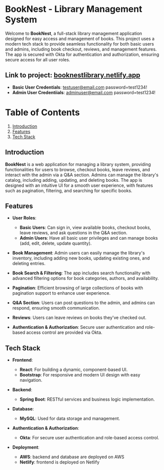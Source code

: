 # **BookNest - Library Management System**

Welcome to **BookNest**, a full-stack library management application designed for easy access and management of books. This project uses a modern tech stack to provide seamless functionality for both basic users and admins, including book checkout, reviews, and management features. The app is secured with Okta for authentication and authorization, ensuring secure access for all user roles.

## Link to project: [booknestlibrary.netlify.app](https://booknestlibrary.netlify.app/home)
  - **Basic User Credentials**: testuser@email.com password=test1234!
  - **Admin User Credentiials**: adminuser@email.com password=test1234!

# **Table of Contents**
1. [Introduction](#introduction)
2. [Features](#features)
3. [Tech Stack](#tech-stack)

## Introduction

**BookNest** is a web application for managing a library system, providing functionalities for users to browse, checkout books, leave reviews, and interact with the admin via a Q&A section. Admins can manage the library's catalog, including adding, updating, and deleting books. The app is designed with an intuitive UI for a smooth user experience, with features such as pagination, filtering, and searching for specific books.

## Features

- **User Roles**: 
  - **Basic Users**: Can sign in, view available books, checkout books, leave reviews, and ask questions in the Q&A section.
  - **Admin Users**: Have all basic user privileges and can manage books (add, edit, delete, update quantity).
  
- **Book Management**: Admin users can easily manage the library's inventory, including adding new books, updating existing ones, and deleting entries.
  
- **Book Search & Filtering**: The app includes search functionality with advanced filtering options for book categories, authors, and availability.
  
- **Pagination**: Efficient browsing of large collections of books with pagination support to enhance user experience.
  
- **Q&A Section**: Users can post questions to the admin, and admins can respond, ensuring smooth communication.
  
- **Reviews**: Users can leave reviews on books they've checked out.
  
- **Authentication & Authorization**: Secure user authentication and role-based access control are provided via Okta.

## Tech Stack

- **Frontend**: 
  - **React**: For building a dynamic, component-based UI.
  - **Bootstrap**: For responsive and modern UI design with easy navigation.
  
- **Backend**: 
  - **Spring Boot**: RESTful services and business logic implementation.
  
- **Database**: 
  - **MySQL**: Used for data storage and management.
  
- **Authentication & Authorization**: 
  - **Okta**: For secure user authentication and role-based access control.
  
- **Deployment**: 
  - **AWS**: backend and database are deployed on AWS
  - **Netlify**: frontend is deployed on Netlify


 

